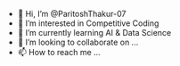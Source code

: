 - 👋 Hi, I’m @ParitoshThakur-07
- 👀 I’m interested in Competitive Coding
- 🌱 I’m currently learning AI & Data Science
- 💞️ I’m looking to collaborate on ...
- 📫 How to reach me ...

<!---
ParitoshThakur-07/ParitoshThakur-07 is a ✨ special ✨ repository because its `README.md` (this file) appears on your GitHub profile.
You can click the Preview link to take a look at your changes.
--->

